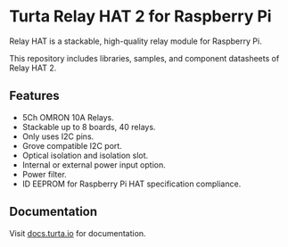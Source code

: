 # Turta Relay HAT 2 for Raspberry Pi
Relay HAT is a stackable, high-quality relay module for Raspberry Pi.

This repository includes libraries, samples, and component datasheets of Relay HAT 2.

## Features
- 5Ch OMRON 10A Relays.
- Stackable up to 8 boards, 40 relays.
- Only uses I2C pins.
- Grove compatible I2C port.
- Optical isolation and isolation slot.
- Internal or external power input option.
- Power filter.
- ID EEPROM for Raspberry Pi HAT specification compliance.

## Documentation
Visit [docs.turta.io](https://docs.turta.io) for documentation.
